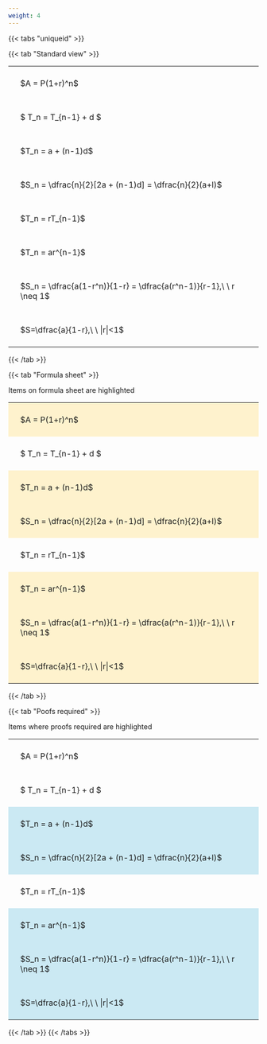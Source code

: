 ```yaml
---
weight: 4
---
```


{{< tabs "uniqueid" >}}

{{< tab "Standard view" >}}

<style type="text/css">
#T_6732e th.col_heading {
  text-align: left;
  font-size: 1em;
}
#T_6732e td {
  text-align: left;
  font-size: 1em;
  padding: 1.5em;
}
</style>
<table id="T_6732e">
  <thead>
  </thead>
  <tbody>
    <tr>
      <td id="T_6732e_row0_col0" class="data row0 col0" >$A = P(1+r)^n$</td>
    </tr>
    <tr>
      <td id="T_6732e_row1_col0" class="data row1 col0" >$ T_n = T_{n-1} + d $</td>
    </tr>
    <tr>
      <td id="T_6732e_row2_col0" class="data row2 col0" >$T_n = a + (n-1)d$</td>
    </tr>
    <tr>
      <td id="T_6732e_row3_col0" class="data row3 col0" >$S_n = \dfrac{n}{2}[2a + (n-1)d] = \dfrac{n}{2}(a+l)$</td>
    </tr>
    <tr>
      <td id="T_6732e_row4_col0" class="data row4 col0" >$T_n = rT_{n-1}$</td>
    </tr>
    <tr>
      <td id="T_6732e_row5_col0" class="data row5 col0" >$T_n = ar^{n-1}$</td>
    </tr>
    <tr>
      <td id="T_6732e_row6_col0" class="data row6 col0" >$S_n = \dfrac{a(1-r^n)}{1-r} = \dfrac{a(r^n-1)}{r-1},\ \  r \neq 1$</td>
    </tr>
    <tr>
      <td id="T_6732e_row7_col0" class="data row7 col0" >$S=\dfrac{a}{1-r},\ \ |r|<1$</td>
    </tr>
  </tbody>
</table>
{{< /tab >}}

{{< tab "Formula sheet" >}}

Items on formula sheet are highlighted 
<br>
<style type="text/css">
#T_7db30 th.col_heading {
  text-align: left;
  font-size: 1em;
}
#T_7db30 td {
  text-align: left;
  font-size: 1em;
  padding: 1.5em;
}
#T_7db30_row0_col0, #T_7db30_row2_col0, #T_7db30_row3_col0, #T_7db30_row5_col0, #T_7db30_row6_col0, #T_7db30_row7_col0 {
  background-color: rgba(255,194,10, 0.2);
}
#T_7db30_row1_col0, #T_7db30_row4_col0 {
  background-color: rgba(0,0,0,0);
}
</style>
<table id="T_7db30">
  <thead>
  </thead>
  <tbody>
    <tr>
      <td id="T_7db30_row0_col0" class="data row0 col0" >$A = P(1+r)^n$</td>
    </tr>
    <tr>
      <td id="T_7db30_row1_col0" class="data row1 col0" >$ T_n = T_{n-1} + d $</td>
    </tr>
    <tr>
      <td id="T_7db30_row2_col0" class="data row2 col0" >$T_n = a + (n-1)d$</td>
    </tr>
    <tr>
      <td id="T_7db30_row3_col0" class="data row3 col0" >$S_n = \dfrac{n}{2}[2a + (n-1)d] = \dfrac{n}{2}(a+l)$</td>
    </tr>
    <tr>
      <td id="T_7db30_row4_col0" class="data row4 col0" >$T_n = rT_{n-1}$</td>
    </tr>
    <tr>
      <td id="T_7db30_row5_col0" class="data row5 col0" >$T_n = ar^{n-1}$</td>
    </tr>
    <tr>
      <td id="T_7db30_row6_col0" class="data row6 col0" >$S_n = \dfrac{a(1-r^n)}{1-r} = \dfrac{a(r^n-1)}{r-1},\ \  r \neq 1$</td>
    </tr>
    <tr>
      <td id="T_7db30_row7_col0" class="data row7 col0" >$S=\dfrac{a}{1-r},\ \ |r|<1$</td>
    </tr>
  </tbody>
</table>
{{< /tab >}}

{{< tab "Poofs required" >}}

Items where proofs required are highlighted 
<br>
<style type="text/css">
#T_4f52a th.col_heading {
  text-align: left;
  font-size: 1em;
}
#T_4f52a td {
  text-align: left;
  font-size: 1em;
  padding: 1.5em;
}
#T_4f52a_row0_col0, #T_4f52a_row1_col0, #T_4f52a_row4_col0 {
  background-color: rgba(0,0,0,0);
}
#T_4f52a_row2_col0, #T_4f52a_row3_col0, #T_4f52a_row5_col0, #T_4f52a_row6_col0, #T_4f52a_row7_col0 {
  background-color: rgba(0,150,200, 0.2);
}
</style>
<table id="T_4f52a">
  <thead>
  </thead>
  <tbody>
    <tr>
      <td id="T_4f52a_row0_col0" class="data row0 col0" >$A = P(1+r)^n$</td>
    </tr>
    <tr>
      <td id="T_4f52a_row1_col0" class="data row1 col0" >$ T_n = T_{n-1} + d $</td>
    </tr>
    <tr>
      <td id="T_4f52a_row2_col0" class="data row2 col0" >$T_n = a + (n-1)d$</td>
    </tr>
    <tr>
      <td id="T_4f52a_row3_col0" class="data row3 col0" >$S_n = \dfrac{n}{2}[2a + (n-1)d] = \dfrac{n}{2}(a+l)$</td>
    </tr>
    <tr>
      <td id="T_4f52a_row4_col0" class="data row4 col0" >$T_n = rT_{n-1}$</td>
    </tr>
    <tr>
      <td id="T_4f52a_row5_col0" class="data row5 col0" >$T_n = ar^{n-1}$</td>
    </tr>
    <tr>
      <td id="T_4f52a_row6_col0" class="data row6 col0" >$S_n = \dfrac{a(1-r^n)}{1-r} = \dfrac{a(r^n-1)}{r-1},\ \  r \neq 1$</td>
    </tr>
    <tr>
      <td id="T_4f52a_row7_col0" class="data row7 col0" >$S=\dfrac{a}{1-r},\ \ |r|<1$</td>
    </tr>
  </tbody>
</table>
{{< /tab >}}
{{< /tabs >}}